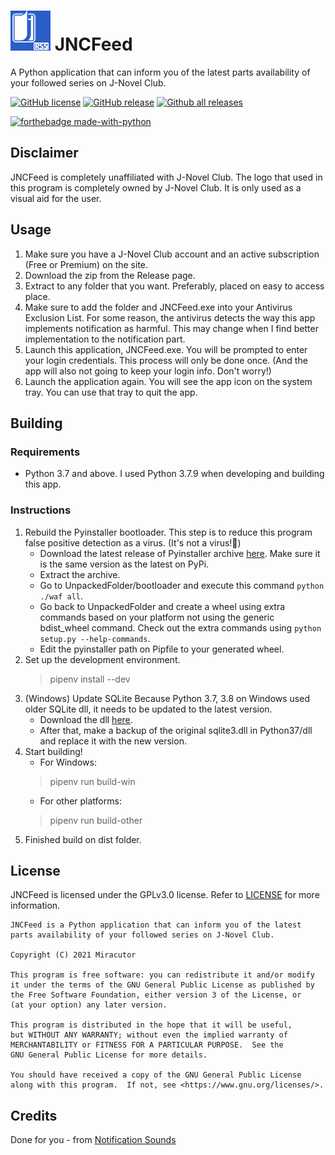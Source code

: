 # ![](media/logo.png) JNCFeed
A Python application that can inform you of the latest parts availability of your followed series on J-Novel Club.  
  
[![GitHub license](https://img.shields.io/github/license/Miracutor/JNCFeed.svg)](https://github.com/Miracutor/JNCFeed/blob/master/LICENSE)
[![GitHub release](https://img.shields.io/github/release/Miracutor/JNCFeed.svg)](https://github.com/Miracutor/JNCFeed/releases/)
[![Github all releases](https://img.shields.io/github/downloads/Miracutor/JNCFeed/total.svg)](https://GitHub.com/Miracutor/JNCFeed/releases/)


[![forthebadge made-with-python](http://ForTheBadge.com/images/badges/made-with-python.svg)](https://www.python.org/)

## Disclaimer
JNCFeed is completely unaffiliated with J-Novel Club.
The logo that used in this program is completely owned by J-Novel Club.
It is only used as a visual aid for the user.
## Usage
1. Make sure you have a J-Novel Club account and an active subscription (Free or Premium) on the site.
2. Download the zip from the Release page.
3. Extract to any folder that you want. Preferably, placed on easy to access place.
4. Make sure to add the folder and JNCFeed.exe into your Antivirus Exclusion List.
   For some reason, the antivirus detects the way this app implements notification as harmful.
   This may change when I find better implementation to the notification part.
5. Launch this application, JNCFeed.exe. You will be prompted to enter your login credentials.
   This process will only be done once. (And the app will also not going to keep your login info. Don't worry!)
6. Launch the application again. You will see the app icon on the system tray. You can use that tray to quit the app.
## Building
### Requirements
- Python 3.7 and above. I used Python 3.7.9 when developing and building this app.
### Instructions
1. Rebuild the Pyinstaller bootloader.
   This step is to reduce this program false positive detection as a virus. (It's not a virus!🤣)
   - Download the latest release of Pyinstaller archive [here](https://github.com/pyinstaller/pyinstaller/releases).
     Make sure it is the same version as the latest on PyPi.
   - Extract the archive.
   - Go to UnpackedFolder/bootloader and execute this command ```python ./waf all```.
   - Go back to UnpackedFolder and create a wheel using extra commands based on your platform not using the generic bdist_wheel command.
     Check out the extra commands using ```python setup.py --help-commands```.
   - Edit the pyinstaller path on Pipfile to your generated wheel.
2. Set up the development environment.
   >pipenv install --dev
3. (Windows) Update SQLite
   Because Python 3.7, 3.8 on Windows used older SQLite dll, it needs to be updated to the latest version.
   - Download the dll [here](https://www.sqlite.org/download.html).
   - After that, make a backup of the original sqlite3.dll in Python37/dll and replace it with the new version.
4. Start building!
   - For Windows:
   > pipenv run build-win
   - For other platforms:
   > pipenv run build-other
5. Finished build on dist folder.
## License
JNCFeed is licensed under the GPLv3.0 license. Refer to [LICENSE](LICENSE) for more information.
```
JNCFeed is a Python application that can inform you of the latest parts availability of your followed series on J-Novel Club.

Copyright (C) 2021 Miracutor

This program is free software: you can redistribute it and/or modify
it under the terms of the GNU General Public License as published by
the Free Software Foundation, either version 3 of the License, or
(at your option) any later version.

This program is distributed in the hope that it will be useful,
but WITHOUT ANY WARRANTY; without even the implied warranty of
MERCHANTABILITY or FITNESS FOR A PARTICULAR PURPOSE.  See the
GNU General Public License for more details.

You should have received a copy of the GNU General Public License
along with this program.  If not, see <https://www.gnu.org/licenses/>.
```
## Credits
Done for you - from [Notification Sounds](https://notificationsounds.com/)
